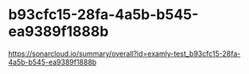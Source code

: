 # b93cfc15-28fa-4a5b-b545-ea9389f1888b
https://sonarcloud.io/summary/overall?id=examly-test_b93cfc15-28fa-4a5b-b545-ea9389f1888b

